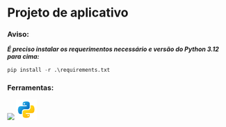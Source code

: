 # Projeto de aplicativo

### Aviso:
***É preciso instalar os requerimentos necessário e versão do Python 3.12 para cima:***
```python
pip install -r .\requirements.txt
```
### Ferramentas:
<div>
<img src="imgs\flet.png" width=50>
<img src="imgs\python.png">
</div>